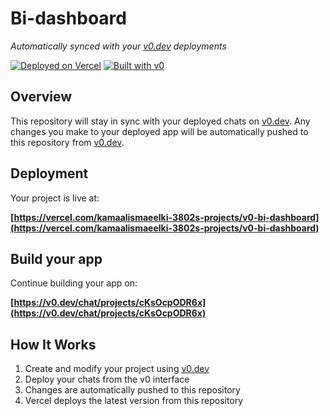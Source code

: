 # Bi-dashboard

*Automatically synced with your [v0.dev](https://v0.dev) deployments*

[![Deployed on Vercel](https://img.shields.io/badge/Deployed%20on-Vercel-black?style=for-the-badge&logo=vercel)](https://vercel.com/kamaalismaeelki-3802s-projects/v0-bi-dashboard)
[![Built with v0](https://img.shields.io/badge/Built%20with-v0.dev-black?style=for-the-badge)](https://v0.dev/chat/projects/cKsOcpODR6x)

## Overview

This repository will stay in sync with your deployed chats on [v0.dev](https://v0.dev).
Any changes you make to your deployed app will be automatically pushed to this repository from [v0.dev](https://v0.dev).

## Deployment

Your project is live at:

**[https://vercel.com/kamaalismaeelki-3802s-projects/v0-bi-dashboard](https://vercel.com/kamaalismaeelki-3802s-projects/v0-bi-dashboard)**

## Build your app

Continue building your app on:

**[https://v0.dev/chat/projects/cKsOcpODR6x](https://v0.dev/chat/projects/cKsOcpODR6x)**

## How It Works

1. Create and modify your project using [v0.dev](https://v0.dev)
2. Deploy your chats from the v0 interface
3. Changes are automatically pushed to this repository
4. Vercel deploys the latest version from this repository
